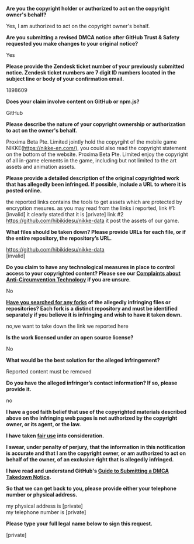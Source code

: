 **Are you the copyright holder or authorized to act on the copyright owner's behalf?**

Yes, I am authorized to act on the copyright owner's behalf.

**Are you submitting a revised DMCA notice after GitHub Trust & Safety requested you make changes to your original notice?**

Yes

**Please provide the Zendesk ticket number of your previously submitted notice. Zendesk ticket numbers are 7 digit ID numbers located in the subject line or body of your confirmation email.**

1898609

**Does your claim involve content on GitHub or npm.js?**

GitHub

**Please describe the nature of your copyright ownership or authorization to act on the owner's behalf.**

Proxima Beta Pte. Limited jointly hold the copyrgiht of the mobile game NIKKE(https://nikke-en.com/), you could also read the copyright statement on the bottom of the website. Proxima Beta Pte. Limited enjoy the copyright of all in-game elements in the game, including but not limited to the art assets and animation assets.

**Please provide a detailed description of the original copyrighted work that has allegedly been infringed. If possible, include a URL to where it is posted online.**

the reported links contains the tools to get assets which are protected by encryption mesures. as you may read from the links i reported, link #1: [invalid] it clearly stated that it is [private] link #2 https://github.com/hibikidesu/nikke-data it post the assets of our game.

**What files should be taken down? Please provide URLs for each file, or if the entire repository, the repository’s URL.**

https://github.com/hibikidesu/nikke-data  
[invalid]

**Do you claim to have any technological measures in place to control access to your copyrighted content? Please see our <a href="https://docs.github.com/articles/guide-to-submitting-a-dmca-takedown-notice#complaints-about-anti-circumvention-technology">Complaints about Anti-Circumvention Technology</a> if you are unsure.**

No

**<a href="https://docs.github.com/articles/dmca-takedown-policy#b-what-about-forks-or-whats-a-fork">Have you searched for any forks</a> of the allegedly infringing files or repositories? Each fork is a distinct repository and must be identified separately if you believe it is infringing and wish to have it taken down.**

no,we want to take down the link we reported here

**Is the work licensed under an open source license?**

No

**What would be the best solution for the alleged infringement?**

Reported content must be removed

**Do you have the alleged infringer’s contact information? If so, please provide it.**

no

**I have a good faith belief that use of the copyrighted materials described above on the infringing web pages is not authorized by the copyright owner, or its agent, or the law.**

**I have taken <a href="https://www.lumendatabase.org/topics/22">fair use</a> into consideration.**

**I swear, under penalty of perjury, that the information in this notification is accurate and that I am the copyright owner, or am authorized to act on behalf of the owner, of an exclusive right that is allegedly infringed.**

**I have read and understand GitHub's <a href="https://docs.github.com/articles/guide-to-submitting-a-dmca-takedown-notice/">Guide to Submitting a DMCA Takedown Notice</a>.**

**So that we can get back to you, please provide either your telephone number or physical address.**

my physical address is [private]  
my telephone number is [private]  

**Please type your full legal name below to sign this request.**

[private]  
